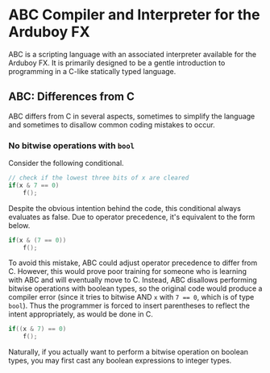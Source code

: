 # ABC Compiler and Interpreter for the Arduboy FX

ABC is a scripting language with an associated interpreter available for the Arduboy FX. It is primarily designed to be a gentle introduction to programming in a C-like statically typed language.

## ABC: Differences from C

ABC differs from C in several aspects, sometimes to simplify the language and sometimes to disallow common coding mistakes to occur.

### No bitwise operations with `bool`

Consider the following conditional.
```c
// check if the lowest three bits of x are cleared
if(x & 7 == 0)
    f();
```
Despite the obvious intention behind the code, this conditional always evaluates as false. Due to operator precedence, it's equivalent to the form below.
```c
if(x & (7 == 0))
    f();
```
To avoid this mistake, ABC could adjust operator precedence to differ from C. However, this would prove poor training for someone who is learning with ABC and will eventually move to C. Instead, ABC disallows performing bitwise operations with boolean types, so the original code would produce a compiler error (since it tries to bitwise AND `x` with `7 == 0`, which is of type `bool`). Thus the programmer is forced to insert parentheses to reflect the intent appropriately, as would be done in C.
```c
if((x & 7) == 0)
    f();
```
Naturally, if you actually want to perform a bitwise operation on boolean types, you may first cast any boolean expressions to integer types.
